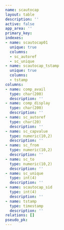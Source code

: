 ```yaml
---
name: scautocap
layout: table
description: ''
active: false
app_area: ''
primary_key: 
indexes:
- name: scautocap01
  unique: true
  columns:
  - sc_autoref
  - sc_unique
- name: scautocap_tstamp
  unique: true
  columns:
  - tstamp
columns:
- name: comp_avail
  type: char(200)
  description: ''
- name: comp_display
  type: char(200)
  description: ''
- name: sc_autoref
  type: char(20)
  description: ''
- name: sc_capvalue
  type: numeric(10,2)
  description: ''
- name: sc_from
  type: numeric(10,2)
  description: ''
- name: sc_to
  type: numeric(10,2)
  description: ''
- name: sc_unique
  type: int(4)
  description: ''
- name: scautocap_sid
  type: int(4)
  description: ''
- name: tstamp
  type: timestamp
  description: ''
relations: []
pseudo_pk: 
---
```


